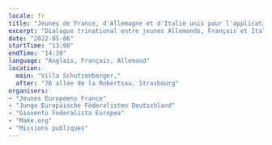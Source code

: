 ```yaml
---
locale: fr
title: "Jeunes de France, d'Allemagne et d'Italie unis pour l'application des propositions de la Conférence sur l'avenir de l'Europe"
excerpt: "Dialogue trinational entre jeunes Allemands, Français et Italiens autour des conclusions de la Conférence sur l'avenir de l'Europe et leur mise en œuvre au niveau local."
date: "2022-05-06"
startTime: "13:00"
endTime: "14:30"
language: "Anglais, Français, Allemand"
location:
  main: "Villa Schutzenberger,"
  after: "76 allée de la Robertsau, Strasbourg"
organisers:
- "Jeunes Européens France"
- "Junge Europäische Föderalisten Deutschland"
- "Gioventù Federalista Europea"
- "Make.org"
- "Missions publiques"
---
```

